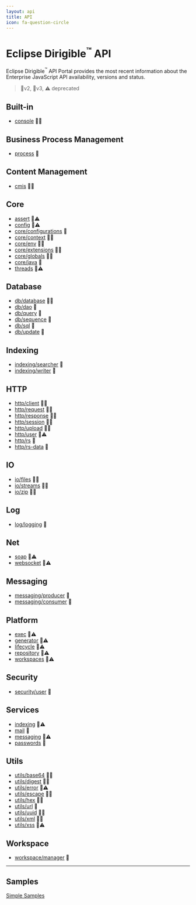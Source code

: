 ```yaml
---
layout: api
title: API
icon: fa-question-circle
---
```


Eclipse Dirigible<sup>&trade;</sup> API
===

Eclipse Dirigible<sup>&trade;</sup> API Portal provides the most recent information about the Enterprise JavaScript API availability, versions and status.

> 🔸v2, 🔹v3, ⚠ deprecated


Built-in
---

* [console](console.html) 🔸🔹

Business Process Management
---

* [process](bpm_process.html) 🔹


Content Management
---

* [cmis](cmis.html) 🔸🔹


Core
---

* [assert](assert.html) 🔸⚠
* [config](config.html) 🔸⚠
* [core/configurations](configurations.html) 🔹
* [core/context](context.html) 🔸🔹
* [core/env](env.html) 🔸🔹
* [core/extensions](extensions.html) 🔸🔹
* [core/globals](globals.html) 🔸🔹
* [core/java](java.html) 🔹
* [threads](threads.html) 🔸⚠


Database
---

* [db/database](database.html) 🔸🔹
* [db/dao](database_dao.html) 🔹
* [db/query](database_query.html) 🔹
* [db/sequence](database_sequence.html) 🔹
* [db/sql](database_sql.html) 🔹
* [db/update](database_update.html) 🔹


Indexing
---

* [indexing/searcher](indexing_searcher.html) 🔹
* [indexing/writer](indexing_writer.html) 🔹


HTTP
---

* [http/client](http_client.html) 🔸🔹
* [http/request](http_request.html) 🔸🔹
* [http/response](http_response.html) 🔸🔹
* [http/session](http_session.html) 🔸🔹
* [http/upload](http_upload.html) 🔸🔹
* [http/user](http_user.html) 🔸⚠
* [http/rs](http_rs.html) 🔹
* [http/rs-data](http_rs-data.html) 🔹


IO
---

* [io/files](io_files.html) 🔸🔹
* [io/streams](io_streams.html) 🔸🔹
* [io/zip](io_zip.html) 🔸🔹


Log
---

* [log/logging](log_logging.html) 🔹


Net
---

* [soap](soap.html) 🔸⚠
* [websocket](websocket.html) 🔸⚠


Messaging
---

* [messaging/producer](messaging_producer.html) 🔹
* [messaging/consumer](messaging_consumer.html) 🔹


Platform
---

* [exec](exec.html) 🔸⚠
* [generator](generator.html) 🔸⚠
* [lifecycle](lifecycle.html) 🔸⚠
* [repository](repository.html) 🔸⚠
* [workspaces](workspaces.html) 🔸⚠


Security
---

* [security/user](security_user.html) 🔹


Services
---

* [indexing](indexing.html) 🔸⚠
* [mail](mail.html) 🔸
* [messaging](messaging.html) 🔸⚠
* [passwords](passwords.html) 🔸


Utils
---

* [utils/base64](utils_base64.html) 🔸🔹
* [utils/digest](utils_digest.html) 🔸🔹
* [utils/error](utils_error.html) 🔸⚠
* [utils/escape](utils_error.html) 🔸🔹
* [utils/hex](utils_hex.html) 🔸🔹
* [utils/url](utils_url.html) 🔹
* [utils/uuid](utils_uuid.html) 🔸🔹
* [utils/xml](utils_xml.html) 🔸🔹
* [utils/xss](utils_xss.html) 🔸⚠

Workspace
---

* [workspace/manager](workspace_manager.html) 🔹

---

Samples
---

[Simple Samples](../samples/index.html)

